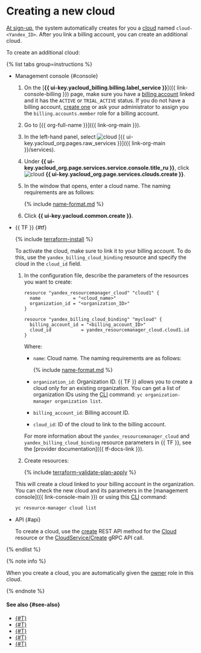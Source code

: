 # Creating a new cloud


[At sign-up](../../../billing/quickstart/index.md#create_billing_account), the system automatically creates for you a [cloud](../../concepts/resources-hierarchy.md#cloud) named `cloud-<Yandex_ID>`. After you link a billing account, you can create an additional cloud.

To create an additional cloud:



{% list tabs group=instructions %}

- Management console {#console}

  1. On the [**{{ ui-key.yacloud_billing.billing.label_service }}**]({{ link-console-billing }}) page, make sure you have a [billing account](../../../billing/concepts/billing-account.md) linked and it has the `ACTIVE` or `TRIAL_ACTIVE` status. If you do not have a billing account, [create one](../../../billing/quickstart/index.md#create_billing_account) or ask your administrator to assign you the `billing.accounts.member` role for a billing account.
  1. Go to [{{ org-full-name }}]({{ link-org-main }}).
  1. In the left-hand panel, select ![cloud](../../../_assets/console-icons/cloud.svg) [{{ ui-key.yacloud_org.pages.raw_services }}]({{ link-org-main }}/services).
  1. Under **{{ ui-key.yacloud_org.page.services.service.console.title_ru }}**, click ![cloud](../../../_assets/console-icons/plus.svg) **{{ ui-key.yacloud_org.page.services.clouds.create }}**.
  1. In the window that opens, enter a cloud name. The naming requirements are as follows:

     {% include [name-format.md](../../../_includes/name-format.md) %}

  1. Click **{{ ui-key.yacloud.common.create }}**.

- {{ TF }} {#tf}

   {% include [terraform-install](../../../_includes/terraform-install.md) %}

   To activate the cloud, make sure to link it to your billing account. To do this, use the `yandex_billing_cloud_binding` resource and specify the cloud in the `cloud_id` field.

   1. In the configuration file, describe the parameters of the resources you want to create:

      ```hcl
      resource "yandex_resourcemanager_cloud" "cloud1" {
        name            = "<cloud_name>"
        organization_id = "<organization_ID>"
      }

      resource "yandex_billing_cloud_binding" "mycloud" {
        billing_account_id = "<billing_account_ID>"
        cloud_id           = yandex_resourcemanager_cloud.cloud1.id
      }
      ```

      Where:

      * `name`: Cloud name. The naming requirements are as follows:

         {% include [name-format.md](../../../_includes/name-format.md) %}

      * `organization_id`: Organization ID. {{ TF }} allows you to create a cloud only for an existing organization. You can get a list of organization IDs using the [CLI](../../../cli/quickstart.md) command: `yc organization-manager organization list`.
      * `billing_account_id`: Billing account ID.
      * `cloud_id`: ID of the cloud to link to the billing account.

      For more information about the `yandex_resourcemanager_cloud` and `yandex_billing_cloud_binding` resource parameters in {{ TF }}, see the [provider documentation]({{ tf-docs-link }}).

   1. Create resources:

      {% include [terraform-validate-plan-apply](../../../_tutorials/_tutorials_includes/terraform-validate-plan-apply.md) %}

   This will create a cloud linked to your billing account in the organization. You can check the new cloud and its parameters in the [management console]({{ link-console-main }}) or using this [CLI](../../../cli/quickstart.md) command:

   ```bash
   yc resource-manager cloud list
   ```

- API {#api}

   To create a cloud, use the [create](../../api-ref/Cloud/create.md) REST API method for the [Cloud](../../api-ref/Cloud/index.md) resource or the [CloudService/Create](../../api-ref/grpc/Cloud/create.md) gRPC API call.

{% endlist %}

{% note info %}

When you create a cloud, you are automatically given the [owner](../../concepts/resources-hierarchy.md#owner) role in this cloud.

{% endnote %}

#### See also {#see-also}

* [{#T}](update.md)
* [{#T}](set-access-bindings.md)
* [{#T}](switch-cloud.md)
* [{#T}](../folder/create.md)
* [{#T}](../../../billing/concepts/billing-account.md)
